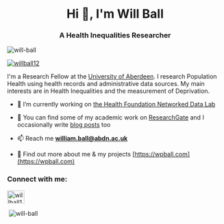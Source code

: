 <h1 align="center">Hi 👋, I'm Will Ball</h1>
<h3 align="center">A Health Inequalities Researcher</h3>

<p align="left"> <img src="https://komarev.com/ghpvc/?username=will-ball&label=Profile%20views&color=0e75b6&style=flat" alt="will-ball" /> </p>

<p align="left"> <a href="https://twitter.com/willball12" target="blank"><img src="https://img.shields.io/twitter/follow/willball12?logo=twitter&style=for-the-badge" alt="willball12" /></a> </p>

I'm a Research Fellow at the [University of Aberdeen](https://www.abdn.ac.uk/people/william.ball/). I research Population Health using health records and administrative data sources. My main interests are in Health Inequalities and the measurement of Deprivation.

- 🔭 I’m currently working on [the Health Foundation Networked Data Lab](https://www.health.org.uk/funding-and-partnerships/the-networked-data-lab)

- 📝 You can find some of my academic work on [ResearchGate](https://www.researchgate.net/profile/William-Ball-3) and I occasionally write [blog posts](https://wpball.com/#posts) too

- 📫 Reach me **william.ball@abdn.ac.uk**

- 📄 Find out more about me & my projects [https://wpball.com](https://wpball.com)

<h3 align="left">Connect with me:</h3>
<p align="left">
<a href="https://twitter.com/willball12" target="blank"><img align="center" src="https://cdn.jsdelivr.net/npm/simple-icons@3.0.1/icons/twitter.svg" alt="willball12" height="30" width="40" /></a>
</p>

<p>&nbsp;<img align="center" src="https://github-readme-stats.vercel.app/api?username=will-ball&show_icons=true&locale=en" alt="will-ball" /></p>

